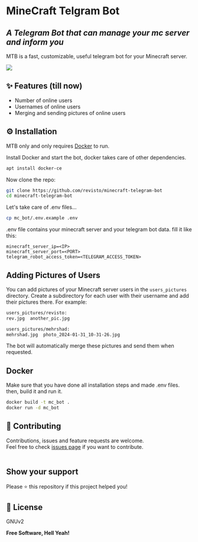 # MineCraft Telgram Bot
## _A Telegram Bot that can manage your mc server and inform you_

MTB is a fast, customizable, useful telegram bot for your Minecraft server.

![](https://cdn.dribbble.com/users/1140536/screenshots/17790766/media/18d84ee30cbebf638fc9773196be4e84.gif)

## ✨ Features (till now)

- Number of online users
- Usernames of online users
- Merging and sending pictures of online users

## ⚙️ Installation

MTB only and only requires [Docker](https://www.docker.com/) to run.

Install Docker and start the bot, docker takes care of other dependencies.

```sh
apt install docker-ce
```

Now clone the repo:
```sh
git clone https://github.com/revisto/minecraft-telegram-bot
cd minecraft-telegram-bot
```

Let's take care of .env files...

```sh
cp mc_bot/.env.example .env
```
.env file contains your minecraft server and your telegram bot data. fill it like this:
```
minecraft_server_ip=<IP>
minecraft_server_port=<PORT>
telegram_robot_access_token=<TELEGRAM_ACCESS_TOKEN>
```

## Adding Pictures of Users
You can add pictures of your Minecraft server users in the ```users_pictures``` directory. Create a subdirectory for each user with their username and add their pictures there. For example:
```sh
users_pictures/revisto:
rev.jpg  another_pic.jpg

users_pictures/mehrshad:
mehrshad.jpg  photo_2024-01-31_10-31-26.jpg
```

The bot will automatically merge these pictures and send them when requested.

## Docker

Make sure that you have done all installation steps and made .env files.
then, build it and run it.
```sh
docker build -t mc_bot .
docker run -d mc_bot
```

## 🤝 Contributing

Contributions, issues and feature requests are welcome.<br />
Feel free to check [issues page](https://github.com/revisto/minecraft-telegram-bot/issues) if you want to contribute.<br /><br />


## Show your support

Please ⭐️ this repository if this project helped you!


## 📝 License

GNUv2

**Free Software, Hell Yeah!**
